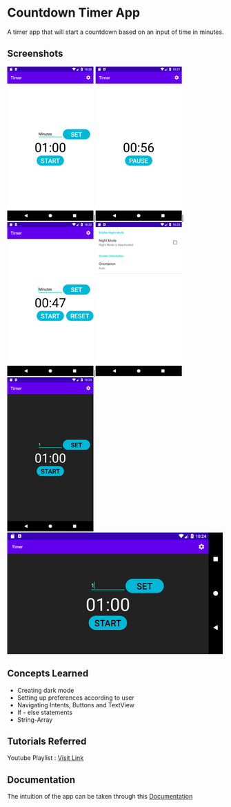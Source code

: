 # Countdown Timer App
A timer app that will start a countdown based on an input of time in minutes.

## Screenshots

![one](app/src/main/res/mipmap-xxxhdpi/one.png)|![two](app/src/main/res/mipmap-xxxhdpi/two.png)|![three](app/src/main/res/mipmap-xxxhdpi/three.png)|![four](app/src/main/res/mipmap-xxxhdpi/four.png)
![five](app/src/main/res/mipmap-xxxhdpi/five.png) ![six](app/src/main/res/mipmap-xxxhdpi/six.png)

## Concepts Learned
- Creating dark mode
- Setting up preferences according to user
- Navigating Intents, Buttons and TextView
- If - else statements
- String-Array

## Tutorials Referred
Youtube Playlist : [Visit Link](https://www.youtube.com/playlist?list=PLrnPJCHvNZuB8wxqXCwKw2_NkyEmFwcSd)

## Documentation
The intuition of the app can be taken through this [Documentation](https://developer.android.com/reference/android/os/CountDownTimer)